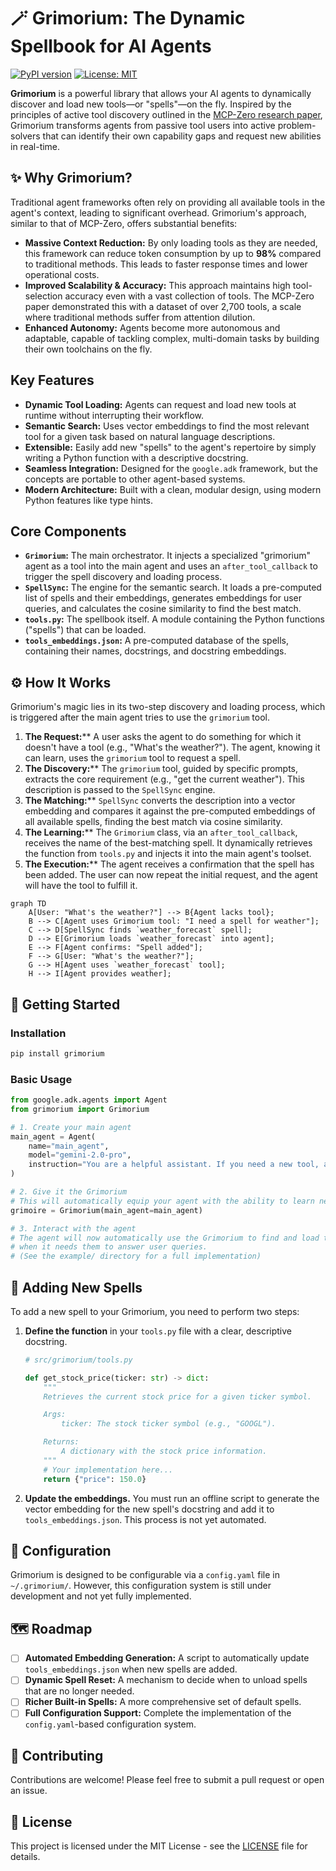 # 🪄 Grimorium: The Dynamic Spellbook for AI Agents

[![PyPI version](https://badge.fury.io/py/grimorium.svg)](https://badge.fury.io/py/grimorium)
[![License: MIT](https://img.shields.io/badge/License-MIT-yellow.svg)](https://opensource.org/licenses/MIT)

**Grimorium** is a powerful library that allows your AI agents to dynamically discover and load new tools—or "spells"—on the fly. Inspired by the principles of active tool discovery outlined in the [MCP-Zero research paper](https://arxiv.org/html/2506.01056v4), Grimorium transforms agents from passive tool users into active problem-solvers that can identify their own capability gaps and request new abilities in real-time.

## ✨ Why Grimorium?

Traditional agent frameworks often rely on providing all available tools in the agent's context, leading to significant overhead. Grimorium's approach, similar to that of MCP-Zero, offers substantial benefits:

* **Massive Context Reduction:** By only loading tools as they are needed, this framework can reduce token consumption by up to **98%** compared to traditional methods. This leads to faster response times and lower operational costs.
* **Improved Scalability & Accuracy:** This approach maintains high tool-selection accuracy even with a vast collection of tools. The MCP-Zero paper demonstrated this with a dataset of over 2,700 tools, a scale where traditional methods suffer from attention dilution.
* **Enhanced Autonomy:** Agents become more autonomous and adaptable, capable of tackling complex, multi-domain tasks by building their own toolchains on the fly.

## Key Features

* **Dynamic Tool Loading:** Agents can request and load new tools at runtime without interrupting their workflow.
* **Semantic Search:** Uses vector embeddings to find the most relevant tool for a given task based on natural language descriptions.
* **Extensible:** Easily add new "spells" to the agent's repertoire by simply writing a Python function with a descriptive docstring.
* **Seamless Integration:** Designed for the `google.adk` framework, but the concepts are portable to other agent-based systems.
* **Modern Architecture:** Built with a clean, modular design, using modern Python features like type hints.

## Core Components

* **`Grimorium`:** The main orchestrator. It injects a specialized "grimorium" agent as a tool into the main agent and uses an `after_tool_callback` to trigger the spell discovery and loading process.
* **`SpellSync`:** The engine for the semantic search. It loads a pre-computed list of spells and their embeddings, generates embeddings for user queries, and calculates the cosine similarity to find the best match.
* **`tools.py`:** The spellbook itself. A module containing the Python functions ("spells") that can be loaded.
* **`tools_embeddings.json`:** A pre-computed database of the spells, containing their names, docstrings, and docstring embeddings.

## ⚙️ How It Works

Grimorium's magic lies in its two-step discovery and loading process, which is triggered after the main agent tries to use the `grimorium` tool.

1. **The Request:**** A user asks the agent to do something for which it doesn't have a tool (e.g., "What's the weather?"). The agent, knowing it can learn, uses the `grimorium` tool to request a spell.
2. **The Discovery:**** The `grimorium` tool, guided by specific prompts, extracts the core requirement (e.g., "get the current weather"). This description is passed to the `SpellSync` engine.
3. **The Matching:**** `SpellSync` converts the description into a vector embedding and compares it against the pre-computed embeddings of all available spells, finding the best match via cosine similarity.
4. **The Learning:**** The `Grimorium` class, via an `after_tool_callback`, receives the name of the best-matching spell. It dynamically retrieves the function from `tools.py` and injects it into the main agent's toolset.
5. **The Execution:**** The agent receives a confirmation that the spell has been added. The user can now repeat the initial request, and the agent will have the tool to fulfill it.

```mermaid
graph TD
    A[User: "What's the weather?"] --> B{Agent lacks tool};
    B --> C[Agent uses Grimorium tool: "I need a spell for weather"];
    C --> D[SpellSync finds `weather_forecast` spell];
    D --> E[Grimorium loads `weather_forecast` into agent];
    E --> F[Agent confirms: "Spell added"];
    F --> G[User: "What's the weather?"];
    G --> H[Agent uses `weather_forecast` tool];
    H --> I[Agent provides weather];
```

## 🚀 Getting Started

### Installation

```bash
pip install grimorium
```

### Basic Usage

```python
from google.adk.agents import Agent
from grimorium import Grimorium

# 1. Create your main agent
main_agent = Agent(
    name="main_agent",
    model="gemini-2.0-pro",
    instruction="You are a helpful assistant. If you need a new tool, ask the Grimorium for it."
)

# 2. Give it the Grimorium
# This will automatically equip your agent with the ability to learn new spells.
grimoire = Grimorium(main_agent=main_agent)

# 3. Interact with the agent
# The agent will now automatically use the Grimorium to find and load tools
# when it needs them to answer user queries.
# (See the example/ directory for a full implementation)
```

## 📖 Adding New Spells

To add a new spell to your Grimorium, you need to perform two steps:

1. **Define the function** in your `tools.py` file with a clear, descriptive docstring.

    ```python
    # src/grimorium/tools.py

    def get_stock_price(ticker: str) -> dict:
        """
        Retrieves the current stock price for a given ticker symbol.

        Args:
            ticker: The stock ticker symbol (e.g., "GOOGL").

        Returns:
            A dictionary with the stock price information.
        """
        # Your implementation here...
        return {"price": 150.0}
    ```

2. **Update the embeddings.** You must run an offline script to generate the vector embedding for the new spell's docstring and add it to `tools_embeddings.json`. This process is not yet automated.

## 🔧 Configuration

Grimorium is designed to be configurable via a `config.yaml` file in `~/.grimorium/`. However, this configuration system is still under development and not yet fully implemented.

## 🗺️ Roadmap

* [ ] **Automated Embedding Generation:** A script to automatically update `tools_embeddings.json` when new spells are added.
* [ ] **Dynamic Spell Reset:** A mechanism to decide when to unload spells that are no longer needed.
* [ ] **Richer Built-in Spells:** A more comprehensive set of default spells.
* [ ] **Full Configuration Support:** Complete the implementation of the `config.yaml`-based configuration system.

## 🤝 Contributing

Contributions are welcome! Please feel free to submit a pull request or open an issue.

## 📜 License

This project is licensed under the MIT License - see the [LICENSE](LICENSE) file for details.
